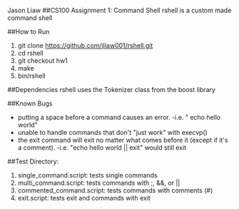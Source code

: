 Jason Liaw 
##CS100 Assignment 1: Command Shell
rshell is a custom made command shell

##How to Run
1. git clone https://github.com/jliaw001/rshell.git
2. cd rshell
3. git checkout hw1
4. make
5. bin/rshell

##Dependencies
rshell uses the Tokenizer class from the boost library

##Known Bugs
- putting a space before a command causes an error.
	-i.e. " echo hello world"
- unable to handle commands that don't "just work" with execvp()
- the exit command will exit no matter what comes before it (except if it's a comment).
	-i.e. "echo hello world || exit" would still exit

##Test Directory:
1. single_command.script: tests single commands
2. multi_command.script: tests commands with ;, &&, or ||
3. commented_command.script: tests commands with comments (#)
4. exit.script:	tests exit and commands with exit
